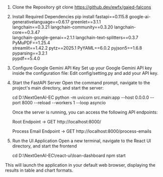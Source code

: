 1. Clone the Repository
   git clone https://github.dev/ewfx/gaied-falcons

2.  Install Required Dependencies
    pip install fastapi==0.115.8 google-ai-generativelanguage==0.6.17 greenlet==3.1.1 \
    langchain==0.3.21 langchain-community==0.3.20 langchain-core==0.3.47 \
    langchain-google-genai==2.1.1 langchain-text-splitters==0.3.7 PyMuPDF==1.25.4 \
    streamlit==1.42.2 pytz==2025.1 PyYAML==6.0.2 pyjson5==1.6.8 pyparsing==3.2.1 \
    pypdf==5.4.0
3.  Configure Google Gemini API Key
    Set up your Google Gemini API key inside the configuration file:
    Edit config/setting.py and add your API key.

4.  Start the FastAPI Server
    Open the command prompt, navigate to the project's main directory, and start the server:

    cd D:\NextGenAI-EC
    python -m uvicorn src.main:app --host 0.0.0.0 --port 8000 --reload --workers 1 --loop asyncio

    Once the server is running, you can access the following API endpoints:

    Root Endpoint → GET http://localhost:8000/

    Process Email Endpoint → GET http://localhost:8000/process-emails

5.  Run the UI Application
    Open a new terminal, navigate to the React UI directory, and start the frontend

    cd D:\NextGenAI-EC\react-ui\loan-dashboard
    npm start

This will launch the application in your default web browser, displaying the results in table and chart formats.


